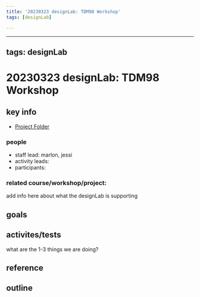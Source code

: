 ```yaml
---
title: '20230323 designLab: TDM98 Workshop'
tags: [designLab]

---
```


---
tags: designLab
---
# 20230323 designLab: TDM98 Workshop
## key info
* [Project Folder](https://drive.google.com/drive/folders/1TTgaS94dAO_t3G68LEWDK2o7Q8QpQ1i1) 
### people
* staff lead: marlon, jessi
* activity leads:
* participants:
### related course/workshop/project:
add info here about what the designLab is supporting
## goals
## activites/tests
what are the 1-3 things we are doing?
## reference
## outline

